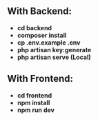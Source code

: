## With Backend:
- **cd backend**
- **composer install**
- **cp .env.example .env**
- **php artisan key:generate**
- **php artisan serve (Local)**

## With Frontend:
- **cd frontend**
- **npm install**
- **npm run dev**
